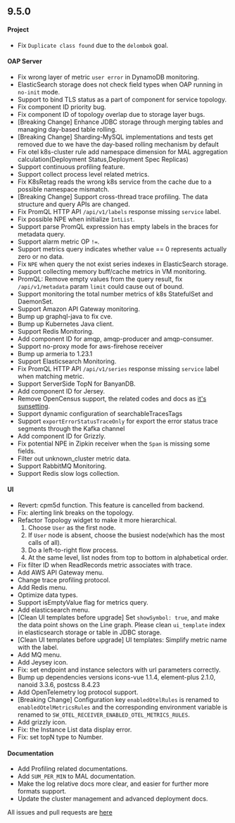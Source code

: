 ## 9.5.0

#### Project

* Fix `Duplicate class found` due to the `delombok` goal.

#### OAP Server

* Fix wrong layer of metric `user error` in DynamoDB monitoring.
* ElasticSearch storage does not check field types when OAP running in `no-init` mode.
* Support to bind TLS status as a part of component for service topology.
* Fix component ID priority bug.
* Fix component ID of topology overlap due to storage layer bugs.
* [Breaking Change] Enhance JDBC storage through merging tables and managing day-based table rolling.
* [Breaking Change] Sharding-MySQL implementations and tests get removed due to we have the day-based rolling mechanism by default
* Fix otel k8s-cluster rule add namespace dimension for MAL aggregation calculation(Deployment Status,Deployment Spec Replicas)
* Support continuous profiling feature.
* Support collect process level related metrics.
* Fix K8sRetag reads the wrong k8s service from the cache due to a possible namespace mismatch.
* [Breaking Change] Support cross-thread trace profiling. The data structure and query APIs are changed.
* Fix PromQL HTTP API `/api/v1/labels` response missing `service` label.
* Fix possible NPE when initialize `IntList`.
* Support parse PromQL expression has empty labels in the braces for metadata query.
* Support alarm metric OP `!=`.
* Support metrics query indicates whether value == 0 represents actually zero or no data.
* Fix `NPE` when query the not exist series indexes in ElasticSearch storage. 
* Support collecting memory buff/cache metrics in VM monitoring.
* PromQL: Remove empty values from the query result, fix `/api/v1/metadata` param `limit` could cause out of bound.
* Support monitoring the total number metrics of k8s StatefulSet and DaemonSet.
* Support Amazon API Gateway monitoring.
* Bump up graphql-java to fix cve.
* Bump up Kubernetes Java client.
* Support Redis Monitoring.
* Add component ID for amqp, amqp-producer and amqp-consumer.
* Support no-proxy mode for aws-firehose receiver
* Bump up armeria to 1.23.1
* Support Elasticsearch Monitoring.
* Fix PromQL HTTP API `/api/v1/series` response missing `service` label when matching metric.
* Support ServerSide TopN for BanyanDB.
* Add component ID for Jersey.
* Remove OpenCensus support, the related codes and docs as [it's sunsetting](https://opentelemetry.io/blog/2023/sunsetting-opencensus/).
* Support dynamic configuration of searchableTracesTags
* Support `exportErrorStatusTraceOnly` for export the error status trace segments through the Kafka channel
* Add component ID for Grizzly.
* Fix potential NPE in Zipkin receiver when the `Span` is missing some fields.
* Filter out unknown_cluster metric data.
* Support RabbitMQ Monitoring.
* Support Redis slow logs collection.

#### UI
* Revert: cpm5d function. This feature is cancelled from backend.
* Fix: alerting link breaks on the topology.
* Refactor Topology widget to make it more hierarchical.
  1. Choose `User` as the first node.
  2. If `User` node is absent, choose the busiest node(which has the most calls of all).
  3. Do a left-to-right flow process.
  4. At the same level, list nodes from top to bottom in alphabetical order.
* Fix filter ID when ReadRecords metric associates with trace.
* Add AWS API Gateway menu.
* Change trace profiling protocol.
* Add Redis menu.
* Optimize data types.
* Support isEmptyValue flag for metrics query.
* Add elasticsearch menu.
* [Clean UI templates before upgrade] Set `showSymbol: true`, and make the data point shows on the Line graph.
  Please clean `ui_template` index in elasticsearch storage or table in JDBC storage.
* [Clean UI templates before upgrade] UI templates: Simplify metric name with the label.
* Add MQ menu.
* Add Jeysey icon.
* Fix: set endpoint and instance selectors with url parameters correctly.
* Bump up dependencies versions icons-vue 1.1.4, element-plus 2.1.0, nanoid 3.3.6, postcss 8.4.23
* Add OpenTelemetry log protocol support.
* [Breaking Change] Configuration key `enabledOtelRules` is renamed to `enabledOtelMetricsRules` and
  the corresponding environment variable is renamed to `SW_OTEL_RECEIVER_ENABLED_OTEL_METRICS_RULES`.
* Add grizzly icon.
* Fix: the Instance List data display error.
* Fix: set topN type to Number.

#### Documentation

* Add Profiling related documentations.
* Add `SUM_PER_MIN` to MAL documentation.
* Make the log relative docs more clear, and easier for further more formats support.
* Update the cluster management and advanced deployment docs.

All issues and pull requests are [here](https://github.com/apache/skywalking/milestone/169?closed=1)
